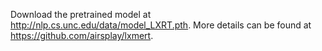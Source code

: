 Download the pretrained model at http://nlp.cs.unc.edu/data/model_LXRT.pth. More details can be found at https://github.com/airsplay/lxmert.